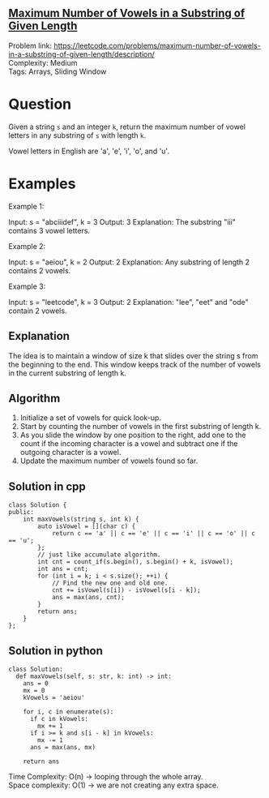 ## [Maximum Number of Vowels in a Substring of Given Length](https://leetcode.com/problems/maximum-number-of-vowels-in-a-substring-of-given-length)

Problem link: https://leetcode.com/problems/maximum-number-of-vowels-in-a-substring-of-given-length/description/ <br>
Complexity: Medium <br>
Tags: Arrays, Sliding Window <br>


# Question

Given a string `s` and an integer `k`, return the maximum number of vowel letters in any substring of `s` with length `k`.

Vowel letters in English are 'a', 'e', 'i', 'o', and 'u'.


# Examples

Example 1:

Input: s = "abciiidef", k = 3
Output: 3
Explanation: The substring "iii" contains 3 vowel letters.

Example 2:

Input: s = "aeiou", k = 2
Output: 2
Explanation: Any substring of length 2 contains 2 vowels.

Example 3:

Input: s = "leetcode", k = 3
Output: 2
Explanation: "lee", "eet" and "ode" contain 2 vowels.

## Explanation

The idea is to maintain a window of size k that slides over the string s from the beginning to the end. This window keeps track of the number of vowels in the current substring of length k.

## Algorithm

1. Initialize a set of vowels for quick look-up.
2. Start by counting the number of vowels in the first substring of length k.
3. As you slide the window by one position to the right, add one to the count if the incoming character is a vowel and subtract one if the outgoing character is a vowel.
4. Update the maximum number of vowels found so far.


## Solution in cpp
```
class Solution {
public:
    int maxVowels(string s, int k) {
        auto isVowel = [](char c) {
            return c == 'a' || c == 'e' || c == 'i' || c == 'o' || c == 'u';
        };
        // just like accumulate algorithm.
        int cnt = count_if(s.begin(), s.begin() + k, isVowel);
        int ans = cnt;
        for (int i = k; i < s.size(); ++i) {
            // Find the new one and old one.
            cnt += isVowel(s[i]) - isVowel(s[i - k]);
            ans = max(ans, cnt);
        }
        return ans;   
    }
};
```

## Solution in python
```
class Solution:
  def maxVowels(self, s: str, k: int) -> int:
    ans = 0
    mx = 0
    kVowels = 'aeiou'

    for i, c in enumerate(s):
      if c in kVowels:
        mx += 1
      if i >= k and s[i - k] in kVowels:
        mx -= 1
      ans = max(ans, mx)

    return ans
```

Time Complexity: O(n) -> looping through the whole array. <br>
Space complexity: O(1) -> we are not creating any extra space. 	
